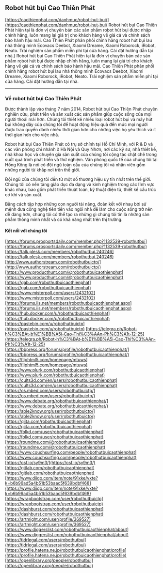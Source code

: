 ## Robot hút bụi Cao Thiên Phát

[https://caothienphat.com/danhmuc/robot-hut-bui/](https://caothienphat.com/danhmuc/robot-hut-bui/ Robot hút bụi Cao Thiên Phát hiện tại là đơn vị chuyên bán các sản phẩm robot hút bụi được nhập chính hãng, luôn mang lại giá trị cho khách hàng về giá cả và chính sách bảo hành hậu mãi.
Cao Thiên Phát phân phối chính hãng robot hút bụi lau nhà thông minh Ecovacs Deebot, Xiaomi Dreame, Xiaomi Roborock, iRobot, Neato. Trải nghiệm sản phẩm miễn phí tại cửa hàng. Cài đặt hướng dẫn tại nhà.) Robot hút bụi Cao Thiên Phát hiện tại là đơn vị chuyên bán các sản phẩm robot hút bụi được nhập chính hãng, luôn mang lại giá trị cho khách hàng về giá cả và chính sách bảo hành hậu mãi.
Cao Thiên Phát phân phối chính hãng robot hút bụi lau nhà thông minh Ecovacs Deebot, Xiaomi Dreame, Xiaomi Roborock, iRobot, Neato. Trải nghiệm sản phẩm miễn phí tại cửa hàng. Cài đặt hướng dẫn tại nhà.

---

### Về robot hút bụi Cao Thiên Phát

Được thành lập vào tháng 7 năm 2014, Robot hút bụi Cao Thiên Phát chuyên nghiên cứu, phát triển và sản xuất các sản phẩm giúp cuộc sống của mọi người thoải mái hơn. Chúng tôi thiết kế nhiều loại robot hút bụi và máy hút bụi không dây của chúng tôi để hoạt động hiệu quả đến mức mọi người được trao quyền dành nhiều thời gian hơn cho những việc họ yêu thích và ít thời gian hơn cho việc nhà.

Robot hút bụi Cao Thiên Phát có trụ sở chính tại Hồ Chí Minh, với R & D và các văn phòng chi nhánh ở Hà Nội và Quy Nhơn, nơi các kỹ sư, nhà thiết kế, nhà khoa học và chuyên gia sản xuất của chúng tôi cộng tác chặt chẽ trong suốt quá trình phát triển và thử nghiệm. Văn phòng quốc tế của chúng tôi tại Hồng Kông là nơi có đội ngũ toàn cầu của chúng tôi và nhân viên gồm những người từ khắp nơi trên thế giới.

Đội ngũ của chúng tôi đến từ một số thương hiệu uy tín nhất trên thế giới. Chúng tôi có nền tảng giáo dục đa dạng và kinh nghiệm trong các lĩnh vực khác nhau, bao gồm phát triển thuật toán, kỹ thuật điện tử, thiết kế cấu trúc cơ khí và sản xuất.

Bằng cách tập hợp những con người tài năng, đoàn kết với nhau bởi sứ mệnh đưa công nghệ tiên tiến vào ngôi nhà để làm cho cuộc sống trở nên dễ dàng hơn, chúng tôi có thể tạo ra những gì chúng tôi tin là những sản phẩm thông minh nhất và có khả năng nhất trên thị trường.

#### Kết nối với chúng tôi

[https://forums.prosportsdaily.com/member.php?1132539-robothutbui](https://forums.prosportsdaily.com/member.php?1132539-robothutbui)
[https://talk.plesk.com/members/robothutbui.240246](https://talk.plesk.com/members/robothutbui.240246)
[http://www.authorstream.com/robothutbuictp/](http://www.authorstream.com/robothutbuictp/)
[https://www.producthunt.com/@robothutbuicaothienphat](https://www.producthunt.com/@robothutbuicaothienphat)
[https://gab.com/robothutbuicaothienphat](https://gab.com/robothutbuicaothienphat)
[https://www.misterpoll.com/users/2432102](https://www.misterpoll.com/users/2432102)
[https://forums.iis.net/members/robothutbuicaothienphat.aspx](https://forums.iis.net/members/robothutbuicaothienphat.aspx)
[https://hub.docker.com/u/robothutbuicaothienphat](https://hub.docker.com/u/robothutbuicaothienphat)
[https://pastebin.com/u/robothutbuictp](https://pastebin.com/u/robothutbuictp)
[https://telegra.ph/Robot-h%C3%BAt-b%E1%BB%A5i-Cao-Thi%C3%AAn-Ph%C3%A1t-12-25](https://telegra.ph/Robot-h%C3%BAt-b%E1%BB%A5i-Cao-Thi%C3%AAn-Ph%C3%A1t-12-25)
[https://bbpress.org/forums/profile/robothutbuicaothienphat/](https://bbpress.org/forums/profile/robothutbuicaothienphat/)
[https://fliphtml5.com/homepage/mtuws](https://fliphtml5.com/homepage/mtuws)
[https://www.plurk.com/robothutbuicaothienphat](https://www.plurk.com/robothutbuicaothienphat)
[https://cults3d.com/en/users/robothutbuicaothienphat](https://cults3d.com/en/users/robothutbuicaothienphat)
[https://os.mbed.com/users/robothutbuictp/](https://os.mbed.com/users/robothutbuictp/)
[https://www.debate.org/robothutbuicaothienphat/](https://www.debate.org/robothutbuicaothienphat/)
[https://able2know.org/user/robothutbuictp/](https://able2know.org/user/robothutbuictp/)
[https://qiita.com/robothutbuicaothienphat](https://qiita.com/robothutbuicaothienphat)
[https://folkd.com/user/robothutbuicaothienphat](https://folkd.com/user/robothutbuicaothienphat)
[https://roundme.com/@robothutbuicaothienphat](https://roundme.com/@robothutbuicaothienphat)
[https://www.couchsurfing.com/people/robothutbuicaothienphat](https://www.couchsurfing.com/people/robothutbuicaothienphat)
[https://osf.io/sy9m3/](https://osf.io/sy9m3/)
[https://gitlab.com/robothutbuicaothienphat](https://gitlab.com/robothutbuicaothienphat)
[https://www.diigo.com/item/note/91xke/vxte?k=b6b96ad5a4b51b53baac5f639bdbf468](https://www.diigo.com/item/note/91xke/vxte?k=b6b96ad5a4b51b53baac5f639bdbf468)
[https://wrapbootstrap.com/user/robothutbuictp](https://wrapbootstrap.com/user/robothutbuictp)
[https://dashburst.com/robothutbuicaothienphat](https://dashburst.com/robothutbuicaothienphat)
[https://artmight.com/user/profile/369527](https://artmight.com/user/profile/369527)
[https://www.diggerslist.com/robothutbuicaothienphat/about](https://www.diggerslist.com/robothutbuicaothienphat/about)
[https://tldrlegal.com/users/robothutbui](https://tldrlegal.com/users/robothutbui)
[https://profile.hatena.ne.jp/robothutbuicaothienphat/profile](https://profile.hatena.ne.jp/robothutbuicaothienphat/profile)
[https://openlibrary.org/people/robothutbui](https://openlibrary.org/people/robothutbui)
